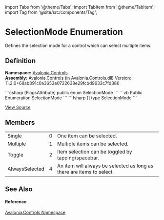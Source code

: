 import Tabs from '@theme/Tabs'; 
import TabItem from '@theme/TabItem'; 
import Tag from '@site/src/components/Tag'; 

# SelectionMode Enumeration


Defines the selection mode for a control which can select multiple items.



## Definition
**Namespace:** <a href="N_Avalonia_Controls">Avalonia.Controls</a>  
**Assembly:** Avalonia.Controls (in Avalonia.Controls.dll) Version: 11.2.0+68ab391c0a3653e0722638e29fcbd9633c7fd386

<Tabs groupId="api-code-preview">
<TabItem value="csharp" label="C#">
```csharp
[FlagsAttribute]
public enum SelectionMode
```
</TabItem>
<TabItem value="vb" label="VB">
```vb
<FlagsAttribute>
Public Enumeration SelectionMode
```
</TabItem>
<TabItem value="fsharp" label="F#">
```fsharp
[<FlagsAttribute>]
type SelectionMode
```
</TabItem>
</Tabs>



<a href="https://github.com/AvaloniaUI/Avalonia/tree/master/srcAvalonia.Controls/SelectionMode.cs" title="View the source code">View Source</a>



## Members
<table>
<tr>
<td>Single</td>
<td>0</td>
<td>One item can be selected.</td>
</tr>
<tr>
<td>Multiple</td>
<td>1</td>
<td>Multiple items can be selected.</td>
</tr>
<tr>
<td>Toggle</td>
<td>2</td>
<td>Item selection can be toggled by tapping/spacebar.</td>
</tr>
<tr>
<td>AlwaysSelected</td>
<td>4</td>
<td>An item will always be selected as long as there are items to select.</td>
</tr>
</table>

## See Also


#### Reference
<a href="N_Avalonia_Controls">Avalonia.Controls Namespace</a>  
